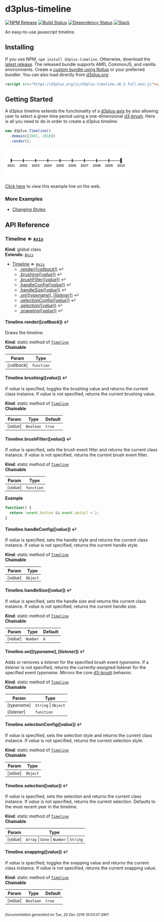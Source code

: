 # d3plus-timeline

[![NPM Release](http://img.shields.io/npm/v/d3plus-timeline.svg?style=flat)](https://www.npmjs.org/package/d3plus-timeline)
[![Build Status](https://travis-ci.org/d3plus/d3plus-timeline.svg?branch=master)](https://travis-ci.org/d3plus/d3plus-timeline)
[![Dependency Status](http://img.shields.io/david/d3plus/d3plus-timeline.svg?style=flat)](https://david-dm.org/d3plus/d3plus-timeline)
[![Slack](https://img.shields.io/badge/Slack-Click%20to%20Join!-green.svg?style=social)](https://goo.gl/forms/ynrKdvusekAwRMPf2)

An easy-to-use javascript timeline.

## Installing

If you use NPM, `npm install d3plus-timeline`. Otherwise, download the [latest release](https://github.com/d3plus/d3plus-timeline/releases/latest). The released bundle supports AMD, CommonJS, and vanilla environments. Create a [custom bundle using Rollup](https://github.com/rollup/rollup) or your preferred bundler. You can also load directly from [d3plus.org](https://d3plus.org):

```html
<script src="https://d3plus.org/js/d3plus-timeline.v0.3.full.min.js"></script>
```

[width]: 400
[height]: 100

## Getting Started

A d3plus timeline extends the functionality of a [d3plus-axis](https://github.com/d3plus/d3plus-axis) by also allowing user to select a given time period using a one-dimensional [d3-brush](https://github.com/d3/d3-brush). Here is all you need to do in order to create a d3plus timeline:

```js
new d3plus.Timeline()
  .domain([2001, 2010])
  .render();
```


[<kbd><img src="/example/getting-started.png" width="400px" /></kbd>](https://d3plus.org/examples/d3plus-timeline/getting-started/)

[Click here](https://d3plus.org/examples/d3plus-timeline/getting-started/) to view this example live on the web.


### More Examples

 * [Changing Styles](http://d3plus.org/examples/d3plus-timeline/change-style/)

## API Reference
<a name="Timeline"></a>

### Timeline ⇐ <code>[Axis](https://github.com/d3plus/d3plus-axis#Axis)</code>
**Kind**: global class  
**Extends:** <code>[Axis](https://github.com/d3plus/d3plus-axis#Axis)</code>  

* [Timeline](#Timeline) ⇐ <code>[Axis](https://github.com/d3plus/d3plus-axis#Axis)</code>
    * [.render([*callback*])](#Timeline.render) ↩︎
    * [.brushing([*value*])](#Timeline.brushing) ↩︎
    * [.brushFilter([*value*])](#Timeline.brushFilter) ↩︎
    * [.handleConfig([*value*])](#Timeline.handleConfig) ↩︎
    * [.handleSize([*value*])](#Timeline.handleSize) ↩︎
    * [.on([*typename*], [*listener*])](#Timeline.on) ↩︎
    * [.selectionConfig([*value*])](#Timeline.selectionConfig) ↩︎
    * [.selection([*value*])](#Timeline.selection) ↩︎
    * [.snapping([*value*])](#Timeline.snapping) ↩︎

<a name="Timeline.render"></a>

#### Timeline.render([*callback*]) ↩︎
Draws the timeline.

**Kind**: static method of <code>[Timeline](#Timeline)</code>  
**Chainable**  

| Param | Type |
| --- | --- |
| [*callback*] | <code>function</code> | 

<a name="Timeline.brushing"></a>

#### Timeline.brushing([*value*]) ↩︎
If *value* is specified, toggles the brushing value and returns the current class instance. If *value* is not specified, returns the current brushing value.

**Kind**: static method of <code>[Timeline](#Timeline)</code>  
**Chainable**  

| Param | Type | Default |
| --- | --- | --- |
| [*value*] | <code>Boolean</code> | <code>true</code> | 

<a name="Timeline.brushFilter"></a>

#### Timeline.brushFilter([*value*]) ↩︎
If *value* is specified, sets the brush event filter and returns the current class instance. If *value* is not specified, returns the current brush event filter.

**Kind**: static method of <code>[Timeline](#Timeline)</code>  
**Chainable**  

| Param | Type |
| --- | --- |
| [*value*] | <code>function</code> | 

**Example**  
```js
function() {
  return !event.button && event.detail < 2;
}
```
<a name="Timeline.handleConfig"></a>

#### Timeline.handleConfig([*value*]) ↩︎
If *value* is specified, sets the handle style and returns the current class instance. If *value* is not specified, returns the current handle style.

**Kind**: static method of <code>[Timeline](#Timeline)</code>  
**Chainable**  

| Param | Type |
| --- | --- |
| [*value*] | <code>Object</code> | 

<a name="Timeline.handleSize"></a>

#### Timeline.handleSize([*value*]) ↩︎
If *value* is specified, sets the handle size and returns the current class instance. If *value* is not specified, returns the current handle size.

**Kind**: static method of <code>[Timeline](#Timeline)</code>  
**Chainable**  

| Param | Type | Default |
| --- | --- | --- |
| [*value*] | <code>Number</code> | <code>6</code> | 

<a name="Timeline.on"></a>

#### Timeline.on([*typename*], [*listener*]) ↩︎
Adds or removes a *listener* for the specified brush event *typename*. If a *listener* is not specified, returns the currently-assigned listener for the specified event *typename*. Mirrors the core [d3-brush](https://github.com/d3/d3-brush#brush_on) behavior.

**Kind**: static method of <code>[Timeline](#Timeline)</code>  
**Chainable**  

| Param | Type |
| --- | --- |
| [*typename*] | <code>String</code> &#124; <code>Object</code> | 
| [*listener*] | <code>function</code> | 

<a name="Timeline.selectionConfig"></a>

#### Timeline.selectionConfig([*value*]) ↩︎
If *value* is specified, sets the selection style and returns the current class instance. If *value* is not specified, returns the current selection style.

**Kind**: static method of <code>[Timeline](#Timeline)</code>  
**Chainable**  

| Param | Type |
| --- | --- |
| [*value*] | <code>Object</code> | 

<a name="Timeline.selection"></a>

#### Timeline.selection([*value*]) ↩︎
If *value* is specified, sets the selection and returns the current class instance. If *value* is not specified, returns the current selection. Defaults to the most recent year in the timeline.

**Kind**: static method of <code>[Timeline](#Timeline)</code>  
**Chainable**  

| Param | Type |
| --- | --- |
| [*value*] | <code>Array</code> &#124; <code>Date</code> &#124; <code>Number</code> &#124; <code>String</code> | 

<a name="Timeline.snapping"></a>

#### Timeline.snapping([*value*]) ↩︎
If *value* is specified, toggles the snapping value and returns the current class instance. If *value* is not specified, returns the current snapping value.

**Kind**: static method of <code>[Timeline](#Timeline)</code>  
**Chainable**  

| Param | Type | Default |
| --- | --- | --- |
| [*value*] | <code>Boolean</code> | <code>true</code> | 



###### <sub>Documentation generated on Tue, 20 Dec 2016 19:53:07 GMT</sub>
